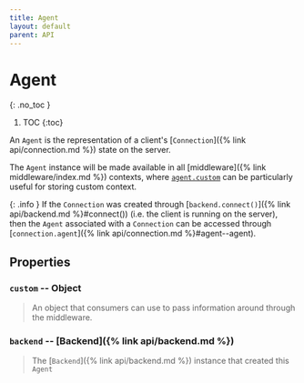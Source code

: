 ```yaml
---
title: Agent
layout: default
parent: API
---
```


# Agent
{: .no_toc }

1. TOC
{:toc}

An `Agent` is the representation of a client's [`Connection`]({% link api/connection.md %}) state on the server.

The `Agent` instance will be made available in all [middleware]({% link middleware/index.md %}) contexts, where [`agent.custom`](#custom--object) can be particularly useful for storing custom context.

{: .info }
If the `Connection` was created through [`backend.connect()`]({% link api/backend.md %}#connect()) (i.e. the client is running on the server), then the `Agent` associated with a `Connection` can be accessed through [`connection.agent`]({% link api/connection.md %}#agent--agent).

## Properties

### `custom` -- Object

> An object that consumers can use to pass information around through the middleware.

### `backend` -- [Backend]({% link api/backend.md %})

> The [`Backend`]({% link api/backend.md %}) instance that created this `Agent`
